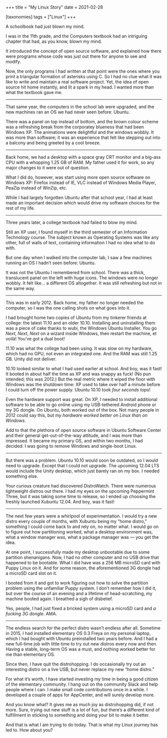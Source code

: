 +++
title = "My Linux Story"
date = 2021-02-28

[taxonomies]
tags = ["Linux"]
+++

A schoolbook had just blown my mind.

I was in the 11th grade, and the Computers textbook had an intriguing chapter that had, as you know, blown my mind.

It introduced the concept of open source software, and explained how there were programs whose code was just out there for anyone to see and modify.

Now, the only programs I had written at that point were the ones where you print a triangular formation of asterisks using C. So I had no clue what it was like to write and maintain a real software project. Yet, the idea of open source hit home instantly, and lit a spark in my head. I wanted more than what the textbook gave me.

***

That same year, the computers in the school lab were upgraded, and the new machines ran an OS we had never seen before: Ubuntu.

There was a panel on top instead of bottom, and the brown colour scheme was a refreshing break from the corporatey blueness that had been Windows XP. The animations were delightful and the windows wobbly. It was more than software; it was an experience that felt like stepping out into a balcony and being greeted by a cool breeze.

***

Back home, we had a desktop with a space gray CRT monitor and a big-ass CPU with a whopping 1.25 GB of RAM. My father used it for work, so any major changes to it were out of question.

What I did do, however, was start using more open source software on Windows XP: Firefox instead of IE, VLC instead of Windows Media Player, PeaZip instead of WinZip, etc.

While I had largely forgotten Ubuntu after that school year, I had at least made an important decision which would drive my software choices for the rest of my life.

***

Three years later, a college textbook had failed to blow my mind.

Still an XP user, I found myself in the third semester of an Information Technology course. The subject known as Operating Systems was like any other, full of walls of text, containing information I had no idea what to do with.

But one day when I walked into the computer lab, I saw a few machines running an OS I hadn’t seen before: Ubuntu.

It was not the Ubuntu I remembered from school. There was a thick, translucent panel on the left with huge icons. The windows were no longer wobbly. It felt like… a different OS altogether. It was still refreshing but not in the same way.

***

This was in early 2012. Back home, my father no longer needed the computer, so I was the one calling shots on what goes into it.

I had brought home two copies of Ubuntu from my tinkerer friends at college: the latest 11.10 and an older 10.10. Installing and uninstalling them was a piece of cake thanks to wubi, the Windows Ubuntu Installer. You go _Next_, _Next_, _Next_ on a wizard inside Windows, then restart the machine, et voilà! You’ve got a dual boot!

11.10 was what the college had been using. It was slow on my hardware, which had no GPU, not even an integrated one. And the RAM was still 1.25 GB. Unity did not deliver.

10.10 looked similar to what I had used earlier at school. And boy, was it fast! It booted in about half the time as XP and was snappy as fuck! (No pun intended; this was 2012.) But the real metric where it wiped the floor with Windows was the shutdown time: XP used to take over half a minute before I could turn off the power supply. Ubuntu 10.10 took _four seconds tops_!

Even the hardware support was great. On XP, I needed to install additional software to be able to go online using my USB-tethered Android phone or my 3G dongle. On Ubuntu, both worked out of the box. Not many people in 2012 could say this, but _my hardware worked better on Linux than on Windows_.

Add to that the plethora of open source software in Ubuntu Software Center and their general get-out-of-the-way attitude, and I was more than impressed. It became my primary OS, and within two months, I had decided: I was going to remove Windows and single-boot Linux.

***

But there was a problem. Ubuntu 10.10 would soon be outdated, so I would need to upgrade. Except that I could not upgrade. The upcoming 12.04 LTS would include the Unity desktop, which just barely ran on my box. I needed something else.

Your curious creature had discovered DistroWatch. There were numerous lightweight distros out there. I had my eyes on the upcoming Peppermint Three, but it was taking some time to release, so I ended up choosing the freshly launched Xubuntu 12.04. And boy, was it fast!

***

The next few years were a whirlpool of experimentation. I would try a new distro every couple of months, with Xubuntu being my “home distro,” something I could come back to and rely on, no matter what. I would go on to figure out how partitioning worked, what a desktop environment was, what a window manager was, what a package manager was — you get the idea.

At one point, I successfully made my desktop unbootable due to some partition shenanigans. Now, I had no other computer and no USB drive that happened to be bootable. What I did have was a 256 MB microSD card with Puppy Linux on it. And for some reason, the aforementioned 3G dongle had a microSD card slot on it.

I booted from it and got to work figuring out how to solve the partition problem using the unfamiliar Puppy system. I don’t remember how I did it, but over the course of an evening and a lifetime of head-scratching, my machine booted again. I breathed a sigh of disbelief.

Yes, people, I had just fixed a bricked system using a microSD card and _a fucking 3G dongle_. AMA.

***

The endless search for the perfect distro wasn’t endless after all. Sometime in 2015, I had installed elementary OS 0.3 Freya on my personal laptop, which I had bought with Ubuntu preinstalled two years before. And I had a new full-time job with little time to try out new distros every now and then. Having a stable, long-term OS was a must, and nothing worked better for me than elementary OS.

Since then, I have quit the distrohopping. I do occasionally try out an interesting distro on a live USB, but never replace my new “home distro.”

For what it’s worth, I have started investing my time in being a good citizen of the elementary community. I hang out on the community Slack and help people where I can. I make small code contributions once in a while. I developed a couple of apps for AppCenter, and will surely develop more.

And you know what? It gives me as much joy as distrohopping did, if not more. Sure, trying out new stuff is a lot of fun, but there’s a different kind of fulfillment in sticking to something and doing your bit to make it better.

And that is what I am trying to do today. That is what my Linux journey has led to. How about you?
